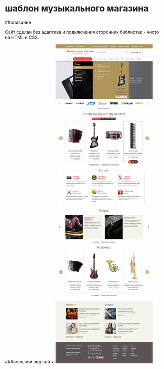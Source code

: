# шаблон музыкального магазина
##описание

Сайт сделан без адаптива и подключения сторонних библиотек - чисто на HTML и CSS.

###внешний вид сайта
![template](https://github.com/Dimastus/homework/blob/master/home2-1.jpg?raw=true)
